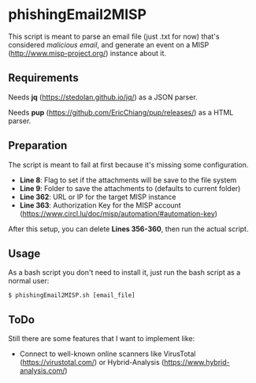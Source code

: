 # phishingEmail2MISP

This script is meant to parse an email file (just .txt for now) that's considered *malicious email*, and generate an event on a MISP (http://www.misp-project.org/) instance about it.


## Requirements

Needs __jq__ (https://stedolan.github.io/jq/) as a JSON parser.

Needs __pup__ (https://github.com/EricChiang/pup/releases/) as a HTML parser.


## Preparation

The script is meant to fail at first because it's missing some configuration.

* **Line 8**: Flag to set if the attachments will be save to the file system
* **Line 9**: Folder to save the attachments to (defaults to current folder)
* **Line 362**: URL or IP for the target MISP instance
* **Line 363**: Authorization Key for the MISP account (https://www.circl.lu/doc/misp/automation/#automation-key)

After this setup, you can delete **Lines 356-360**, then run the actual script.


## Usage

As a bash script you don't need to install it, just run the bash script as a normal user:

`
$ phishingEmail2MISP.sh [email_file]
`


## ToDo

Still there are some features that I want to implement like:

* Connect to well-known online scanners like VirusTotal (https://virustotal.com/) or Hybrid-Analysis (https://www.hybrid-analysis.com/)
